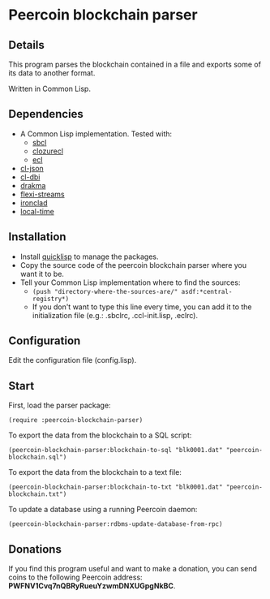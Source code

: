 Peercoin blockchain parser
==========================

## Details

This program parses the blockchain contained in a file and exports some of its data to another format.

Written in Common Lisp.

## Dependencies

* A Common Lisp implementation. Tested with:
  * [sbcl](http://www.sbcl.org)
  * [clozurecl](http://ccl.clozure.com)
  * [ecl](http://ecls.sourceforge.net)
* [cl-json](http://cliki.net/cl-json)
* [cl-dbi](http://cliki.net/cl-dbi)
* [drakma](http://cliki.net/drakma)
* [flexi-streams](http://cliki.net/flexi-streams)
* [ironclad](http://cliki.net/Ironclad)
* [local-time](http://cliki.net/local-time)

## Installation

* Install [quicklisp](http://www.quicklisp.org/beta/) to manage the packages.
* Copy the source code of the peercoin blockchain parser where you want it to be.
* Tell your Common Lisp implementation where to find the sources:
  * ```(push "directory-where-the-sources-are/" asdf:*central-registry*)```
  * If you don't want to type this line every time, you can add it to the initialization file (e.g.: .sbclrc, .ccl-init.lisp, .eclrc).

## Configuration

Edit the configuration file (config.lisp).

## Start

First, load the parser package:

    (require :peercoin-blockchain-parser)

To export the data from the blockchain to a SQL script:

    (peercoin-blockchain-parser:blockchain-to-sql "blk0001.dat" "peercoin-blockchain.sql")

To export the data from the blockchain to a text file:

    (peercoin-blockchain-parser:blockchain-to-txt "blk0001.dat" "peercoin-blockchain.txt")

To update a database using a running Peercoin daemon:

    (peercoin-blockchain-parser:rdbms-update-database-from-rpc)

## Donations

If you find this program useful and want to make a donation, you can send coins to the following Peercoin address: **PWFNV1Cvq7nQBRyRueuYzwmDNXUGpgNkBC**.
